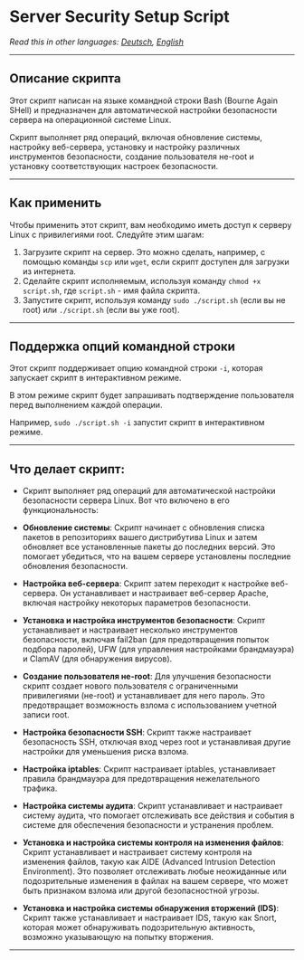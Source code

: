 # Server Security Setup Script

*Read this in other languages: [Deutsch](README.de.md), [English](README.en.md)*

---

## Описание скрипта

Этот скрипт написан на языке командной строки Bash (Bourne Again SHell) и предназначен для автоматической настройки безопасности сервера на операционной системе Linux.

Скрипт выполняет ряд операций, включая обновление системы, настройку веб-сервера, установку и настройку различных инструментов безопасности, создание пользователя не-root и установку соответствующих настроек безопасности.

---

## Как применить

Чтобы применить этот скрипт, вам необходимо иметь доступ к серверу Linux с привилегиями root. Следуйте этим шагам:

1. Загрузите скрипт на сервер. Это можно сделать, например, с помощью команды `scp` или `wget`, если скрипт доступен для загрузки из интернета.
2. Сделайте скрипт исполняемым, используя команду `chmod +x script.sh`, где `script.sh` - имя файла скрипта.
3. Запустите скрипт, используя команду `sudo ./script.sh` (если вы не root) или `./script.sh` (если вы уже root).

---

## Поддержка опций командной строки

Этот скрипт поддерживает опцию командной строки `-i`, которая запускает скрипт в интерактивном режиме.

В этом режиме скрипт будет запрашивать подтверждение пользователя перед выполнением каждой операции.

Например, `sudo ./script.sh -i` запустит скрипт в интерактивном режиме.

---

## Что делает скрипт:

- Скрипт выполняет ряд операций для автоматической настройки безопасности сервера Linux. Вот что включено в его функциональность:

- **Обновление системы**: Скрипт начинает с обновления списка пакетов в репозиториях вашего дистрибутива Linux и затем обновляет все установленные пакеты до последних версий. Это помогает убедиться, что на вашем сервере установлены последние обновления безопасности.

- **Настройка веб-сервера**: Скрипт затем переходит к настройке веб-сервера. Он устанавливает и настраивает веб-сервер Apache, включая настройку некоторых параметров безопасности.

- **Установка и настройка инструментов безопасности**: Скрипт устанавливает и настраивает несколько инструментов безопасности, включая fail2ban (для предотвращения попыток подбора паролей), UFW (для управления настройками брандмауэра) и ClamAV (для обнаружения вирусов).

- **Создание пользователя не-root**: Для улучшения безопасности скрипт создает нового пользователя с ограниченными привилегиями (не-root) и устанавливает для него пароль. Это предотвращает возможность взлома с использованием учетной записи root.

- **Настройка безопасности SSH**: Скрипт также настраивает безопасность SSH, отключая вход через root и устанавливая другие настройки для уменьшения риска взлома.

- **Настройка iptables**: Скрипт настраивает iptables, устанавливает правила брандмауэра для предотвращения нежелательного трафика.

- **Настройка системы аудита**: Скрипт устанавливает и настраивает систему аудита, что помогает отслеживать все действия и события в системе для обеспечения безопасности и устранения проблем.

- **Установка и настройка системы контроля на изменения файлов**: Скрипт устанавливает и настраивает систему контроля на изменения файлов, такую как AIDE (Advanced Intrusion Detection Environment). Это позволяет отслеживать любые неожиданные или подозрительные изменения в файлах на вашем сервере, что может быть признаком взлома или другой безопасностной угрозы.

- **Установка и настройка системы обнаружения вторжений (IDS)**: Скрипт также устанавливает и настраивает IDS, такую как Snort, которая может обнаруживать подозрительную активность, возможно указывающую на попытку вторжения.

---
